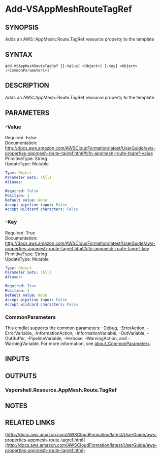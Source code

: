 # Add-VSAppMeshRouteTagRef

## SYNOPSIS
Adds an AWS::AppMesh::Route.TagRef resource property to the template

## SYNTAX

```
Add-VSAppMeshRouteTagRef [[-Value] <Object>] [-Key] <Object> [<CommonParameters>]
```

## DESCRIPTION
Adds an AWS::AppMesh::Route.TagRef resource property to the template

## PARAMETERS

### -Value
Required: False    
Documentation: http://docs.aws.amazon.com/AWSCloudFormation/latest/UserGuide/aws-properties-appmesh-route-tagref.html#cfn-appmesh-route-tagref-value    
PrimitiveType: String    
UpdateType: Mutable

```yaml
Type: Object
Parameter Sets: (All)
Aliases:

Required: False
Position: 1
Default value: None
Accept pipeline input: False
Accept wildcard characters: False
```

### -Key
Required: True    
Documentation: http://docs.aws.amazon.com/AWSCloudFormation/latest/UserGuide/aws-properties-appmesh-route-tagref.html#cfn-appmesh-route-tagref-key    
PrimitiveType: String    
UpdateType: Mutable

```yaml
Type: Object
Parameter Sets: (All)
Aliases:

Required: True
Position: 2
Default value: None
Accept pipeline input: False
Accept wildcard characters: False
```

### CommonParameters
This cmdlet supports the common parameters: -Debug, -ErrorAction, -ErrorVariable, -InformationAction, -InformationVariable, -OutVariable, -OutBuffer, -PipelineVariable, -Verbose, -WarningAction, and -WarningVariable. For more information, see [about_CommonParameters](http://go.microsoft.com/fwlink/?LinkID=113216).

## INPUTS

## OUTPUTS

### Vaporshell.Resource.AppMesh.Route.TagRef
## NOTES

## RELATED LINKS

[http://docs.aws.amazon.com/AWSCloudFormation/latest/UserGuide/aws-properties-appmesh-route-tagref.html](http://docs.aws.amazon.com/AWSCloudFormation/latest/UserGuide/aws-properties-appmesh-route-tagref.html)

